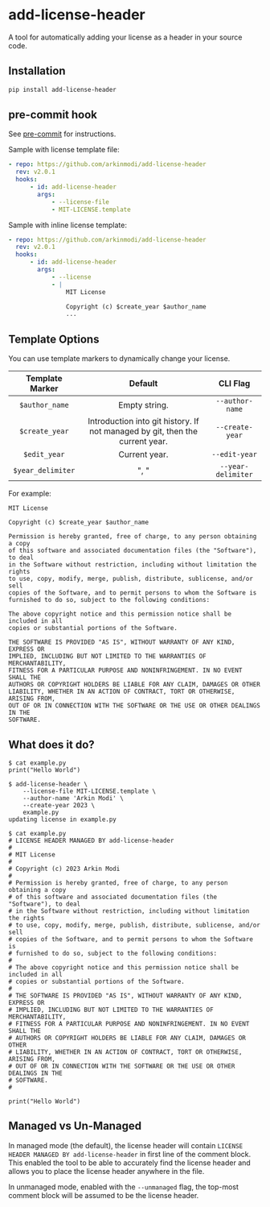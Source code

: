 # add-license-header

A tool for automatically adding your license as a header in your source code.

## Installation

```bash
pip install add-license-header
```

## pre-commit hook

See [pre-commit](https://github.com/pre-commit/pre-commit) for instructions.

Sample with license template file:

```yaml
- repo: https://github.com/arkinmodi/add-license-header
  rev: v2.0.1
  hooks:
      - id: add-license-header
        args:
            - --license-file
            - MIT-LICENSE.template
```

Sample with inline license template:

```yaml
- repo: https://github.com/arkinmodi/add-license-header
  rev: v2.0.1
  hooks:
      - id: add-license-header
        args:
            - --license
            - |
                MIT License

                Copyright (c) $create_year $author_name
                ...
```

## Template Options

You can use template markers to dynamically change your license.

|  Template Marker  |                                   Default                                    |      CLI Flag      |
| :---------------: | :--------------------------------------------------------------------------: | :----------------: |
|  `$author_name`   |                                Empty string.                                 |  `--author-name`   |
|  `$create_year`   | Introduction into git history. If not managed by git, then the current year. |  `--create-year`   |
|   `$edit_year`    |                                Current year.                                 |   `--edit-year`    |
| `$year_delimiter` |                                     ", "                                     | `--year-delimiter` |

For example:

```text
MIT License

Copyright (c) $create_year $author_name

Permission is hereby granted, free of charge, to any person obtaining a copy
of this software and associated documentation files (the "Software"), to deal
in the Software without restriction, including without limitation the rights
to use, copy, modify, merge, publish, distribute, sublicense, and/or sell
copies of the Software, and to permit persons to whom the Software is
furnished to do so, subject to the following conditions:

The above copyright notice and this permission notice shall be included in all
copies or substantial portions of the Software.

THE SOFTWARE IS PROVIDED "AS IS", WITHOUT WARRANTY OF ANY KIND, EXPRESS OR
IMPLIED, INCLUDING BUT NOT LIMITED TO THE WARRANTIES OF MERCHANTABILITY,
FITNESS FOR A PARTICULAR PURPOSE AND NONINFRINGEMENT. IN NO EVENT SHALL THE
AUTHORS OR COPYRIGHT HOLDERS BE LIABLE FOR ANY CLAIM, DAMAGES OR OTHER
LIABILITY, WHETHER IN AN ACTION OF CONTRACT, TORT OR OTHERWISE, ARISING FROM,
OUT OF OR IN CONNECTION WITH THE SOFTWARE OR THE USE OR OTHER DEALINGS IN THE
SOFTWARE.
```

## What does it do?

```shell
$ cat example.py
print("Hello World")

$ add-license-header \
    --license-file MIT-LICENSE.template \
    --author-name 'Arkin Modi' \
    --create-year 2023 \
    example.py
updating license in example.py

$ cat example.py
# LICENSE HEADER MANAGED BY add-license-header
#
# MIT License
#
# Copyright (c) 2023 Arkin Modi
#
# Permission is hereby granted, free of charge, to any person obtaining a copy
# of this software and associated documentation files (the "Software"), to deal
# in the Software without restriction, including without limitation the rights
# to use, copy, modify, merge, publish, distribute, sublicense, and/or sell
# copies of the Software, and to permit persons to whom the Software is
# furnished to do so, subject to the following conditions:
#
# The above copyright notice and this permission notice shall be included in all
# copies or substantial portions of the Software.
#
# THE SOFTWARE IS PROVIDED "AS IS", WITHOUT WARRANTY OF ANY KIND, EXPRESS OR
# IMPLIED, INCLUDING BUT NOT LIMITED TO THE WARRANTIES OF MERCHANTABILITY,
# FITNESS FOR A PARTICULAR PURPOSE AND NONINFRINGEMENT. IN NO EVENT SHALL THE
# AUTHORS OR COPYRIGHT HOLDERS BE LIABLE FOR ANY CLAIM, DAMAGES OR OTHER
# LIABILITY, WHETHER IN AN ACTION OF CONTRACT, TORT OR OTHERWISE, ARISING FROM,
# OUT OF OR IN CONNECTION WITH THE SOFTWARE OR THE USE OR OTHER DEALINGS IN THE
# SOFTWARE.
#

print("Hello World")
```

## Managed vs Un-Managed

In managed mode (the default), the license header will contain
`LICENSE HEADER MANAGED BY add-license-header` in first line of the comment
block. This enabled the tool to be able to accurately find the license header
and allows you to place the license header anywhere in the file.

In unmanaged mode, enabled with the `--unmanaged` flag, the top-most comment
block will be assumed to be the license header.
